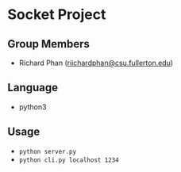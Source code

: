 # Socket Project

## Group Members
* Richard Phan (riichardphan@csu.fullerton.edu)

## Language
* python3

## Usage
* `python server.py`
* `python cli.py localhost 1234`